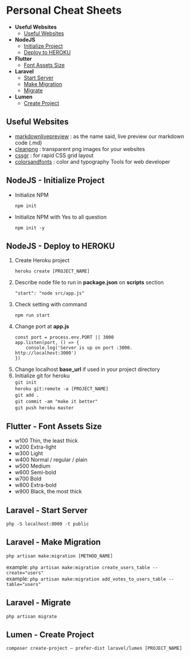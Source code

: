 # Personal Cheat Sheets

<ul>
    <li><b>Useful Websites</b>
        <ul>
            <li><a href="#usefulWebsite">Useful Websites</a></li>
        </ul>
    </li>
    <li><b>NodeJS</b>
        <ul>
            <li><a href="#initializeProjectNodeJS">Initialize Project</a></li>
            <li><a href="#deployToHerokuNodeJS">Deploy to HEROKU</a></li>
        </ul>
    </li>
    <li><b>Flutter</b>
        <ul>
            <li><a href="#fontAssetsSize">Font Assets Size</a></li>
        </ul>
    </li>
    <li><b>Laravel</b>
        <ul>
            <li><a href="#artisanStartProject">Start Server</a></li>
            <li><a href="#artisanMakeMigration">Make Migration</a></li>
            <li><a href="#artisanMigrate">Migrate</a></li>
        </ul>
    </li>
    <li><b>Lumen</b>
        <ul>
            <li><a href="#createProjectLumen">Create Project</a></li>
        </ul>
    </li>
</ul>

<section id="usefulWebsite">
    <h2>Useful Websites</h2>
    <ul>
        <li>
            <a href="https://markdownlivepreview.com/" target=_blank>markdownlivepreview</a> : as the name said, live
            preview our markdown code (.md)
        </li>
        <li>
            <a href="https://www.cleanpng.com/" target=_blank>cleanpng</a> : transparent png images for your websites
        </li>
        <li>
            <a href="https://cssgr.id/" target=_blank>cssgr</a> : for rapid CSS grid layout
        </li>
        <li>
            <a href="https://www.colorsandfonts.com/" target=_blank>colorsandfonts</a> : color and typography Tools for
            web developer
        </li>
    </ul>
</section>

<section id="nodeJS">
    <div id="initializeProjectNodeJS">
        <h2>NodeJS - Initialize Project</h2>
        <ul>
            <li>
                Initialize NPM
                <pre><code>npm init</code></pre>
            </li>
            <li>
                Initialize NPM with Yes to all question
                <pre><code>npm init -y</code></pre>
            </li>
        </ul>
    </div>
    <div id="deployToHerokuNodeJS">
        <h2>NodeJS - Deploy to HEROKU</h2>
        <ol>
            <li>
                Create Heroku project
                <pre><code>heroku create [PROJECT_NAME]</code></pre>
            </li>
            <li>
                Describe node file to run in <b>package.json</b> on <b>scripts</b> section
                <pre><code>"start": "node src/app.js"</code></pre>
            </li>
            <li>
                Check setting with command
                <pre><code>npm run start</code></pre>
            </li>
            <li>
                Change port at <b>app.js</b>
                <pre><code>const port = process.env.PORT || 3000
app.listen(port, () => {
    console.log('Server is up on port :3000. http://localhost:3000')
})</code></pre>
            </li>
            <li>
                Change localhost <b>base_url</b> if used in your project directory
            </li>
            <li>
                Initialize git for heroku
                <br><code>git init</code>
                <br><code>heroku git:remote -a [PROJECT_NAME]</code>
                <br><code>git add .</code>
                <br><code>git commit -am "make it better"</code>
                <br><code>git push heroku master</code>
            </li>
        </ol>
    </div>
</section>

<section id="flutter">
    <div id="fontAssetsSize">
        <h2>Flutter - Font Assets Size</h2>
        <ul>
            <li>w100 Thin, the least thick</li>
            <li>w200 Extra-light</li>
            <li>w300 Light</li>
            <li>w400 Normal / regular / plain</li>
            <li>w500 Medium</li>
            <li>w600 Semi-bold</li>
            <li>w700 Bold</li>
            <li>w800 Extra-bold</li>
            <li>w900 Black, the most thick</li>
        </ul>
    </div>
</section>

<section id="laravel">
    <div id="artisanStartProject">
        <h2>Laravel - Start Server</h2>
        <pre><code>php -S localhost:8000 -t public</code></pre>
    </div>
    <div id="artisanMakeMigration">
        <h2>Laravel - Make Migration</h2>
        <pre><code>php artisan make:migration [METHOD_NAME]</code></pre>
        example: <code>php artisan make:migration create_users_table --create="users"</code>
        <br>
        example: <code>php artisan make:migration add_votes_to_users_table --table="users"</code>
    </div>
    <div id="artisanMigrate">
        <h2>Laravel - Migrate</h2>
        <pre><code>php artisan migrate</code></pre>
    </div>
</section>

<section id="lumen">
    <div id="createProjectLumen">
        <h2>Lumen - Create Project</h2>
        <pre><code>composer create-project — prefer-dist laravel/lumen [PROJECT_NAME]</code></pre>
    </div>
</section>
